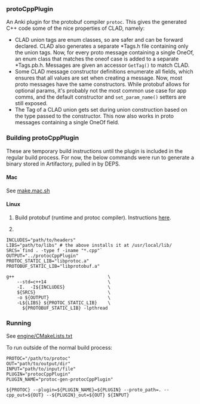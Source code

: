 ### protoCppPlugin

An Anki plugin for the protobuf compiler `protoc`. This gives the generated C++ code some of the nice properties of CLAD, namely:

+ CLAD union tags are enum classes, so are safer and can be forward
  declared. CLAD also generates a separate \*Tags.h file containing only
  the union tags. Now, for every proto message containing a single
  OneOf, an enum class that matches the oneof case is added to a
  separate \*Tags.pb.h. Messages are given an accessor `GetTag()` to match
  CLAD.
+ Some CLAD message constructor definitions enumerate all fields, which
  ensures that all values are set when creating a message. Now, most
  proto messages have the same constructors. While protobuf allows for
  optional params, it's probably not the most common use case for app
  comms, and the default constructor and `set_param_name()` setters are
  still exposed.
+ The Tag of a CLAD union gets set during union construction based on
  the type passed to the constructor. This now also works in proto
  messages containing a single OneOf field.

### Building protoCppPlugin

These are temporary build instructions until the plugin is included in the regular build process. For now, the below commands were run to generate a binary stored in Artifactory, pulled in by DEPS.

#### Mac

See [make.mac.sh](/tools/protobuf/plugin/make.mac.sh)

#### Linux
1) Build protobuf (runtime and protoc compiler). Instructions [here](https://github.com/google/protobuf/blob/master/src/README.md).

2) 

```
INCLUDES="path/to/headers"
LIBS="path/to/libs" # the above installs it at /usr/local/lib/
SRCS=`find . -type f -iname "*.cpp"`
OUTPUT="../protocCppPlugin"
PROTOC_STATIC_LIB="libprotoc.a"
PROTOBUF_STATIC_LIB="libprotobuf.a"

g++                                   \
    --std=c++14                       \
    -I.  -I${INCLUDES}                \
    ${SRCS}                           \
    -o ${OUTPUT}                      \
    -L${LIBS} ${PROTOC_STATIC_LIB}    \
      ${PROTOBUF_STATIC_LIB} -lpthread
```

### Running
See [engine/CMakeLists.txt](/engine/CMakeLists.txt)

To run outside of the normal build process:

```
PROTOC="/path/to/protoc"
OUT="path/to/output/dir"
INPUT="path/to/input/file"
PLUGIN="protocCppPlugin"
PLUGIN_NAME="protoc-gen-protocCppPlugin"

${PROTOC} --plugin=${PLUGIN_NAME}=${PLUGIN} --proto_path=. --cpp_out=${OUT} --${PLUGIN}_out=${OUT} ${INPUT}
```